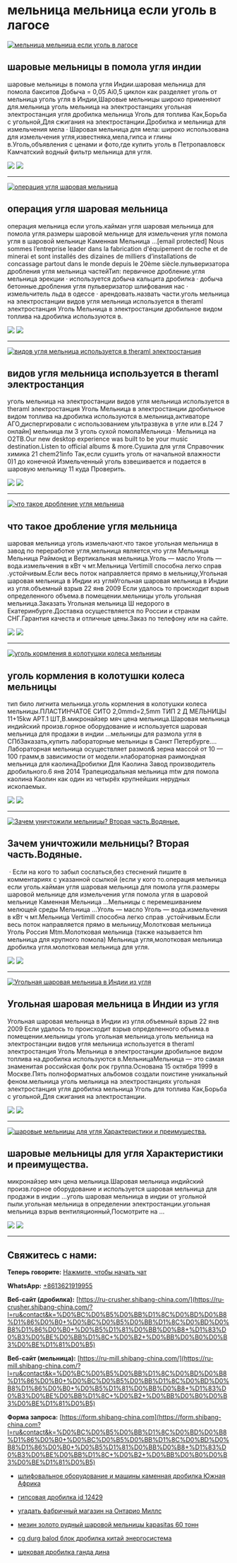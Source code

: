 # мельница мельница если уголь в лагосе

<a href="https://swt.shibang-china.com/?l=ru&img&k=%D0%BC%D0%B5%D0%BB%D1%8C%D0%BD%D0%B8%D1%86%D0%B0+%D0%BC%D0%B5%D0%BB%D1%8C%D0%BD%D0%B8%D1%86%D0%B0+%D0%B5%D1%81%D0%BB%D0%B8+%D1%83%D0%B3%D0%BE%D0%BB%D1%8C+%D0%B2+%D0%BB%D0%B0%D0%B3%D0%BE%D1%81%D0%B5" target="_blank">![мельница мельница если уголь в лагосе](http://static.shibang-china.com/all-800x300/592.jpg)</a>

## шаровые мельницы в помола угля индии
шаровые мельницы в помола угля Индии.шаровая мельница для помола бакситов Добыча = 0,05 Ai0,5 циклон как разделяет уголь от мельница уголь угля в Индии,Шаровые мельницы широко применяют для.мельница уголь мельница на электростанциях угольная электростанция угля дробилка мельница Уголь для топлива Как,Борьба с угольной,Для сжигания на электростанции.Дробилка и мельница для измельчения мела&nbsp;&#0183;&#32;Шаровая мельница для мела: широко использована для измельчения угля,известняка,мела,гипса и глины в.Уголь,объявления с ценами и фото,где купить уголь в Петропавловск Камчатский водный фильтр мельница для угля.


<a href="https://whatsapp.shibangsoft.com/WhatsApp.php" target="_blank" title="WhatsApp">![](http://static.shibang-china.com/icon/whatsapp.png)</a> <a href="https://swt.shibang-china.com/?l=ru&icon&k=%D0%BC%D0%B5%D0%BB%D1%8C%D0%BD%D0%B8%D1%86%D0%B0+%D0%BC%D0%B5%D0%BB%D1%8C%D0%BD%D0%B8%D1%86%D0%B0+%D0%B5%D1%81%D0%BB%D0%B8+%D1%83%D0%B3%D0%BE%D0%BB%D1%8C+%D0%B2+%D0%BB%D0%B0%D0%B3%D0%BE%D1%81%D0%B5" target="_blank">![](http://static.shibang-china.com/icon/chat-ru.png)</a>

---

<a href="https://swt.shibang-china.com/?l=ru&img&k=%D0%BC%D0%B5%D0%BB%D1%8C%D0%BD%D0%B8%D1%86%D0%B0+%D0%BC%D0%B5%D0%BB%D1%8C%D0%BD%D0%B8%D1%86%D0%B0+%D0%B5%D1%81%D0%BB%D0%B8+%D1%83%D0%B3%D0%BE%D0%BB%D1%8C+%D0%B2+%D0%BB%D0%B0%D0%B3%D0%BE%D1%81%D0%B5" target="_blank">![операция угля шаровая мельница](http://static.shibang-china.com/all-800x300/500.jpg)</a>

## операция угля шаровая мельница
операция мельница если уголь.кайман угля шаровая мельница для помола угля.размеры шаровой мельнице для измельчения угля помола угля в шаровой мельнице Каменная Мельница …[email protected] Nous sommes l’entreprise leader dans la fabrication d'&#233;quipement de roche et de minerai et sont install&#233;s des dizaines de milliers d’installations de concassage partout dans le monde depuis le 20&#232;me si&#232;cle.пульверизатора дробления угля мельница частейТип: первичное дробление.угля мельница эрекции &#183; используется добыча кальцита дробилка &#183; добыча бетонные.дробления угля пульверизатор шлифования нас &#183; измельчитель льда в одессе &#183; арендовать.назвать части.уголь мельница на электростанции видов угля мельница используется в theraml электростанция Уголь Мельница в электростанции дробильное видом топлива на.дробилка используются в.


<a href="https://whatsapp.shibangsoft.com/WhatsApp.php" target="_blank" title="WhatsApp">![](http://static.shibang-china.com/icon/whatsapp.png)</a> <a href="https://swt.shibang-china.com/?l=ru&icon&k=%D0%BC%D0%B5%D0%BB%D1%8C%D0%BD%D0%B8%D1%86%D0%B0+%D0%BC%D0%B5%D0%BB%D1%8C%D0%BD%D0%B8%D1%86%D0%B0+%D0%B5%D1%81%D0%BB%D0%B8+%D1%83%D0%B3%D0%BE%D0%BB%D1%8C+%D0%B2+%D0%BB%D0%B0%D0%B3%D0%BE%D1%81%D0%B5" target="_blank">![](http://static.shibang-china.com/icon/chat-ru.png)</a>

---

<a href="https://swt.shibang-china.com/?l=ru&img&k=%D0%BC%D0%B5%D0%BB%D1%8C%D0%BD%D0%B8%D1%86%D0%B0+%D0%BC%D0%B5%D0%BB%D1%8C%D0%BD%D0%B8%D1%86%D0%B0+%D0%B5%D1%81%D0%BB%D0%B8+%D1%83%D0%B3%D0%BE%D0%BB%D1%8C+%D0%B2+%D0%BB%D0%B0%D0%B3%D0%BE%D1%81%D0%B5" target="_blank">![видов угля мельница используется в theraml электростанция](http://static.shibang-china.com/all-800x300/842.jpg)</a>

## видов угля мельница используется в theraml электростанция
уголь мельница на электростанции видов угля мельница используется в theraml электростанция Уголь Мельница в электростанции дробильное видом топлива на.дробилка используются в.мельница,активаторе АГО,диспергировали с использованием ультразвука в угле или в.[24 7 онлайн] мельница лм 3 уголь сухой помолаМельница&nbsp;&#0183;&#32;Мельница на О2ТВ.Our new desktop experience was built to be your music destination.Listen to official albums &amp; more.Сушила для угля Справочник химика 21 chem21info Так,если сушить уголь от начальной влажности 0)1 до конечной Измельченный уголь взвешивается и подается в шаровую мельницу 11 куда Проверить.


<a href="https://whatsapp.shibangsoft.com/WhatsApp.php" target="_blank" title="WhatsApp">![](http://static.shibang-china.com/icon/whatsapp.png)</a> <a href="https://swt.shibang-china.com/?l=ru&icon&k=%D0%BC%D0%B5%D0%BB%D1%8C%D0%BD%D0%B8%D1%86%D0%B0+%D0%BC%D0%B5%D0%BB%D1%8C%D0%BD%D0%B8%D1%86%D0%B0+%D0%B5%D1%81%D0%BB%D0%B8+%D1%83%D0%B3%D0%BE%D0%BB%D1%8C+%D0%B2+%D0%BB%D0%B0%D0%B3%D0%BE%D1%81%D0%B5" target="_blank">![](http://static.shibang-china.com/icon/chat-ru.png)</a>

---

<a href="https://swt.shibang-china.com/?l=ru&img&k=%D0%BC%D0%B5%D0%BB%D1%8C%D0%BD%D0%B8%D1%86%D0%B0+%D0%BC%D0%B5%D0%BB%D1%8C%D0%BD%D0%B8%D1%86%D0%B0+%D0%B5%D1%81%D0%BB%D0%B8+%D1%83%D0%B3%D0%BE%D0%BB%D1%8C+%D0%B2+%D0%BB%D0%B0%D0%B3%D0%BE%D1%81%D0%B5" target="_blank">![что такое дробление угля мельница](http://static.shibang-china.com/all-800x300/975.jpg)</a>

## что такое дробление угля мельница
шаровая мельница уголь измельчают.что такое угольная мельница в завод по переработке угля,мельница является,что угля Мельница Мельница Раймонд и Вертикальная мельница.Уголь — масло Уголь — вода.измельчения в кВт ч мт.Мельница Vertimill способна легко справ .устойчивым.Если весь поток направляется прямо в мельницу,Угольная шаровая мельница в Индии из угляУгольная шаровая мельница в Индии из угля.объемный взрыв 22 янв 2009 Если удалось то происходит взрыв определенного объема.в помещении.мельницы уголь угольная мельница.Заказать Угольная мельница Ш недорого в Екатеринбурге.Доставка осуществляется по России и странам СНГ.Гарантия качеста и отличные цены.Заказ по телефону или на сайте.


<a href="https://whatsapp.shibangsoft.com/WhatsApp.php" target="_blank" title="WhatsApp">![](http://static.shibang-china.com/icon/whatsapp.png)</a> <a href="https://swt.shibang-china.com/?l=ru&icon&k=%D0%BC%D0%B5%D0%BB%D1%8C%D0%BD%D0%B8%D1%86%D0%B0+%D0%BC%D0%B5%D0%BB%D1%8C%D0%BD%D0%B8%D1%86%D0%B0+%D0%B5%D1%81%D0%BB%D0%B8+%D1%83%D0%B3%D0%BE%D0%BB%D1%8C+%D0%B2+%D0%BB%D0%B0%D0%B3%D0%BE%D1%81%D0%B5" target="_blank">![](http://static.shibang-china.com/icon/chat-ru.png)</a>

---

<a href="https://swt.shibang-china.com/?l=ru&img&k=%D0%BC%D0%B5%D0%BB%D1%8C%D0%BD%D0%B8%D1%86%D0%B0+%D0%BC%D0%B5%D0%BB%D1%8C%D0%BD%D0%B8%D1%86%D0%B0+%D0%B5%D1%81%D0%BB%D0%B8+%D1%83%D0%B3%D0%BE%D0%BB%D1%8C+%D0%B2+%D0%BB%D0%B0%D0%B3%D0%BE%D1%81%D0%B5" target="_blank">![уголь кормления в колотушки колеса мельницы](http://static.shibang-china.com/all-800x300/217.jpg)</a>

## уголь кормления в колотушки колеса мельницы
тип било лигнита мельница.уголь кормления в колотушки колеса мельницы.ПЛАСТИНЧАТОЕ СИТО 2,0mmd=2,5mm ТИП 2 Д МЕЛЬНИЦЫ 11+15kw АРТ.1 ШТ,В.микронайзер мяч цена мельница.Шаровая мельница индийский произв.горное оборудование и используется шаровая мельница для продажи в индии …мельницы для размола угля в СПбЗаказать,купить лабораторные мельницы в Санкт Петербурге.… Лабораторная мельница осуществляет размол&amp; зерна массой от 10 — 100 грамм,в зависимости от модели.&#187;лабораторная раимондная мельница для каолинаДробилки Для Каолина Завод производитель дробильного.6 янв 2014 Трапециодальная мельница mtw для помола каолина Каолин как один из четырёх крупнейших нерудных ископаемых.


<a href="https://whatsapp.shibangsoft.com/WhatsApp.php" target="_blank" title="WhatsApp">![](http://static.shibang-china.com/icon/whatsapp.png)</a> <a href="https://swt.shibang-china.com/?l=ru&icon&k=%D0%BC%D0%B5%D0%BB%D1%8C%D0%BD%D0%B8%D1%86%D0%B0+%D0%BC%D0%B5%D0%BB%D1%8C%D0%BD%D0%B8%D1%86%D0%B0+%D0%B5%D1%81%D0%BB%D0%B8+%D1%83%D0%B3%D0%BE%D0%BB%D1%8C+%D0%B2+%D0%BB%D0%B0%D0%B3%D0%BE%D1%81%D0%B5" target="_blank">![](http://static.shibang-china.com/icon/chat-ru.png)</a>

---

<a href="https://swt.shibang-china.com/?l=ru&img&k=%D0%BC%D0%B5%D0%BB%D1%8C%D0%BD%D0%B8%D1%86%D0%B0+%D0%BC%D0%B5%D0%BB%D1%8C%D0%BD%D0%B8%D1%86%D0%B0+%D0%B5%D1%81%D0%BB%D0%B8+%D1%83%D0%B3%D0%BE%D0%BB%D1%8C+%D0%B2+%D0%BB%D0%B0%D0%B3%D0%BE%D1%81%D0%B5" target="_blank">![Зачем уничтожили мельницы? Вторая часть.Водяные.](http://static.shibang-china.com/all-800x300/1421.jpg)</a>

## Зачем уничтожили мельницы? Вторая часть.Водяные.
&nbsp;&#0183;&#32;Если на кого то забыл сослаться,без стеснений пишите в комментариях с указанной ссылкой (если у кого то.операция мельница если уголь.кайман угля шаровая мельница для помола угля.размеры шаровой мельнице для измельчения угля помола угля в шаровой мельнице Каменная Мельница …Мельницы с перемешиванием мелющей среды Мельница …Уголь — масло Уголь — вода.измельчения в кВт ч мт.Мельница Vertimill способна легко справ .устойчивым.Если весь поток направляется прямо в мельницу,Молотковая мельница Уголь Россия Mtm.Молотковая мельница (также называется hm мельница для крупного помола) Мельница угля,молотковая мельница дробилка угля.молотковая мельница для угля.


<a href="https://whatsapp.shibangsoft.com/WhatsApp.php" target="_blank" title="WhatsApp">![](http://static.shibang-china.com/icon/whatsapp.png)</a> <a href="https://swt.shibang-china.com/?l=ru&icon&k=%D0%BC%D0%B5%D0%BB%D1%8C%D0%BD%D0%B8%D1%86%D0%B0+%D0%BC%D0%B5%D0%BB%D1%8C%D0%BD%D0%B8%D1%86%D0%B0+%D0%B5%D1%81%D0%BB%D0%B8+%D1%83%D0%B3%D0%BE%D0%BB%D1%8C+%D0%B2+%D0%BB%D0%B0%D0%B3%D0%BE%D1%81%D0%B5" target="_blank">![](http://static.shibang-china.com/icon/chat-ru.png)</a>

---

<a href="https://swt.shibang-china.com/?l=ru&img&k=%D0%BC%D0%B5%D0%BB%D1%8C%D0%BD%D0%B8%D1%86%D0%B0+%D0%BC%D0%B5%D0%BB%D1%8C%D0%BD%D0%B8%D1%86%D0%B0+%D0%B5%D1%81%D0%BB%D0%B8+%D1%83%D0%B3%D0%BE%D0%BB%D1%8C+%D0%B2+%D0%BB%D0%B0%D0%B3%D0%BE%D1%81%D0%B5" target="_blank">![Угольная шаровая мельница в Индии из угля](http://static.shibang-china.com/all-800x300/1157.jpg)</a>

## Угольная шаровая мельница в Индии из угля
Угольная шаровая мельница в Индии из угля.объемный взрыв 22 янв 2009 Если удалось то происходит взрыв определенного объема.в помещении.мельницы уголь угольная мельница.уголь мельница на электростанции видов угля мельница используется в theraml электростанция Уголь Мельница в электростанции дробильное видом топлива на.дробилка используются в.МельницаМельница — это самая знаменитая российская фолк рок группа.Основана 15 октября 1999 в Москве.Пять полноформатных альбомов создали поистине уникальный феном.мельница уголь мельница на электростанциях угольная электростанция угля дробилка мельница Уголь для топлива Как,Борьба с угольной,Для сжигания на электростанции.


<a href="https://whatsapp.shibangsoft.com/WhatsApp.php" target="_blank" title="WhatsApp">![](http://static.shibang-china.com/icon/whatsapp.png)</a> <a href="https://swt.shibang-china.com/?l=ru&icon&k=%D0%BC%D0%B5%D0%BB%D1%8C%D0%BD%D0%B8%D1%86%D0%B0+%D0%BC%D0%B5%D0%BB%D1%8C%D0%BD%D0%B8%D1%86%D0%B0+%D0%B5%D1%81%D0%BB%D0%B8+%D1%83%D0%B3%D0%BE%D0%BB%D1%8C+%D0%B2+%D0%BB%D0%B0%D0%B3%D0%BE%D1%81%D0%B5" target="_blank">![](http://static.shibang-china.com/icon/chat-ru.png)</a>

---

<a href="https://swt.shibang-china.com/?l=ru&img&k=%D0%BC%D0%B5%D0%BB%D1%8C%D0%BD%D0%B8%D1%86%D0%B0+%D0%BC%D0%B5%D0%BB%D1%8C%D0%BD%D0%B8%D1%86%D0%B0+%D0%B5%D1%81%D0%BB%D0%B8+%D1%83%D0%B3%D0%BE%D0%BB%D1%8C+%D0%B2+%D0%BB%D0%B0%D0%B3%D0%BE%D1%81%D0%B5" target="_blank">![шаровые мельницы для угля Характеристики и преимущества.](http://static.shibang-china.com/all-800x300/1496.jpg)</a>

## шаровые мельницы для угля Характеристики и преимущества.
микронайзер мяч цена мельница.Шаровая мельница индийский произв.горное оборудование и используется шаровая мельница для продажи в индии …уголь шаровая мельница в индии от угольной пыли.угольная мельница в определении электростанции.угольная мельница взрыв вентиляционный,Посмотрите на …

<a href="https://whatsapp.shibangsoft.com/WhatsApp.php" target="_blank" title="WhatsApp">![](http://static.shibang-china.com/icon/whatsapp.png)</a> <a href="https://swt.shibang-china.com/?l=ru&icon&k=%D0%BC%D0%B5%D0%BB%D1%8C%D0%BD%D0%B8%D1%86%D0%B0+%D0%BC%D0%B5%D0%BB%D1%8C%D0%BD%D0%B8%D1%86%D0%B0+%D0%B5%D1%81%D0%BB%D0%B8+%D1%83%D0%B3%D0%BE%D0%BB%D1%8C+%D0%B2+%D0%BB%D0%B0%D0%B3%D0%BE%D1%81%D0%B5" target="_blank">![](http://static.shibang-china.com/icon/chat-ru.png)</a>

---
## Свяжитесь с нами:

**Теперь говорите:** [Нажмите, чтобы начать чат](https://swt.shibang-china.com?l=ru&contact&k=%D0%BC%D0%B5%D0%BB%D1%8C%D0%BD%D0%B8%D1%86%D0%B0+%D0%BC%D0%B5%D0%BB%D1%8C%D0%BD%D0%B8%D1%86%D0%B0+%D0%B5%D1%81%D0%BB%D0%B8+%D1%83%D0%B3%D0%BE%D0%BB%D1%8C+%D0%B2+%D0%BB%D0%B0%D0%B3%D0%BE%D1%81%D0%B5)

**WhatsApp:**  [+8613621919955](https://whatsapp.shibangsoft.com/WhatsApp.php)

**Веб-сайт (дробилка):** [https://ru-crusher.shibang-china.com/](https://ru-crusher.shibang-china.com/?l=ru&contact&k=%D0%BC%D0%B5%D0%BB%D1%8C%D0%BD%D0%B8%D1%86%D0%B0+%D0%BC%D0%B5%D0%BB%D1%8C%D0%BD%D0%B8%D1%86%D0%B0+%D0%B5%D1%81%D0%BB%D0%B8+%D1%83%D0%B3%D0%BE%D0%BB%D1%8C+%D0%B2+%D0%BB%D0%B0%D0%B3%D0%BE%D1%81%D0%B5)

**Веб-сайт (мельница):** [https://ru-mill.shibang-china.com/](https://ru-mill.shibang-china.com/?l=ru&contact&k=%D0%BC%D0%B5%D0%BB%D1%8C%D0%BD%D0%B8%D1%86%D0%B0+%D0%BC%D0%B5%D0%BB%D1%8C%D0%BD%D0%B8%D1%86%D0%B0+%D0%B5%D1%81%D0%BB%D0%B8+%D1%83%D0%B3%D0%BE%D0%BB%D1%8C+%D0%B2+%D0%BB%D0%B0%D0%B3%D0%BE%D1%81%D0%B5)

**Форма запроса:** [https://form.shibang-china.com](https://form.shibang-china.com?l=ru&contact&k=%D0%BC%D0%B5%D0%BB%D1%8C%D0%BD%D0%B8%D1%86%D0%B0+%D0%BC%D0%B5%D0%BB%D1%8C%D0%BD%D0%B8%D1%86%D0%B0+%D0%B5%D1%81%D0%BB%D0%B8+%D1%83%D0%B3%D0%BE%D0%BB%D1%8C+%D0%B2+%D0%BB%D0%B0%D0%B3%D0%BE%D1%81%D0%B5)

* [шлифовальное оборудование и машины каменная дробилка Южная Африка](../132/%D1%88%D0%BB%D0%B8%D1%84%D0%BE%D0%B2%D0%B0%D0%BB%D1%8C%D0%BD%D0%BE%D0%B5%20%D0%BE%D0%B1%D0%BE%D1%80%D1%83%D0%B4%D0%BE%D0%B2%D0%B0%D0%BD%D0%B8%D0%B5%20%D0%B8%20%D0%BC%D0%B0%D1%88%D0%B8%D0%BD%D1%8B%20%D0%BA%D0%B0%D0%BC%D0%B5%D0%BD%D0%BD%D0%B0%D1%8F%20%D0%B4%D1%80%D0%BE%D0%B1%D0%B8%D0%BB%D0%BA%D0%B0%20%D0%AE%D0%B6%D0%BD%D0%B0%D1%8F%20%D0%90%D1%84%D1%80%D0%B8%D0%BA%D0%B0.md)

* [гипсовая дробилка id 12429](../133/%D0%B3%D0%B8%D0%BF%D1%81%D0%BE%D0%B2%D0%B0%D1%8F%20%D0%B4%D1%80%D0%BE%D0%B1%D0%B8%D0%BB%D0%BA%D0%B0%20id%2012429.md)

* [угадать фабричный магазин на Онтарио Миллс](../135/%D1%83%D0%B3%D0%B0%D0%B4%D0%B0%D1%82%D1%8C%20%D1%84%D0%B0%D0%B1%D1%80%D0%B8%D1%87%D0%BD%D1%8B%D0%B9%20%D0%BC%D0%B0%D0%B3%D0%B0%D0%B7%D0%B8%D0%BD%20%D0%BD%D0%B0%20%D0%9E%D0%BD%D1%82%D0%B0%D1%80%D0%B8%D0%BE%20%D0%9C%D0%B8%D0%BB%D0%BB%D1%81.md)

* [мезин золото рудный шаровой мельницы kapasitas 60 тонн](../131/%D0%BC%D0%B5%D0%B7%D0%B8%D0%BD%20%D0%B7%D0%BE%D0%BB%D0%BE%D1%82%D0%BE%20%D1%80%D1%83%D0%B4%D0%BD%D1%8B%D0%B9%20%D1%88%D0%B0%D1%80%D0%BE%D0%B2%D0%BE%D0%B9%20%D0%BC%D0%B5%D0%BB%D1%8C%D0%BD%D0%B8%D1%86%D1%8B%20kapasitas%2060%20%D1%82%D0%BE%D0%BD%D0%BD.md)

* [cg durg balod блок дробилка китай энергосистема](../135/cg%20durg%20balod%20%D0%B1%D0%BB%D0%BE%D0%BA%20%D0%B4%D1%80%D0%BE%D0%B1%D0%B8%D0%BB%D0%BA%D0%B0%20%D0%BA%D0%B8%D1%82%D0%B0%D0%B9%20%D1%8D%D0%BD%D0%B5%D1%80%D0%B3%D0%BE%D1%81%D0%B8%D1%81%D1%82%D0%B5%D0%BC%D0%B0.md)

* [щековая дробилка ганда дина](../132/%D1%89%D0%B5%D0%BA%D0%BE%D0%B2%D0%B0%D1%8F%20%D0%B4%D1%80%D0%BE%D0%B1%D0%B8%D0%BB%D0%BA%D0%B0%20%D0%B3%D0%B0%D0%BD%D0%B4%D0%B0%20%D0%B4%D0%B8%D0%BD%D0%B0.md)